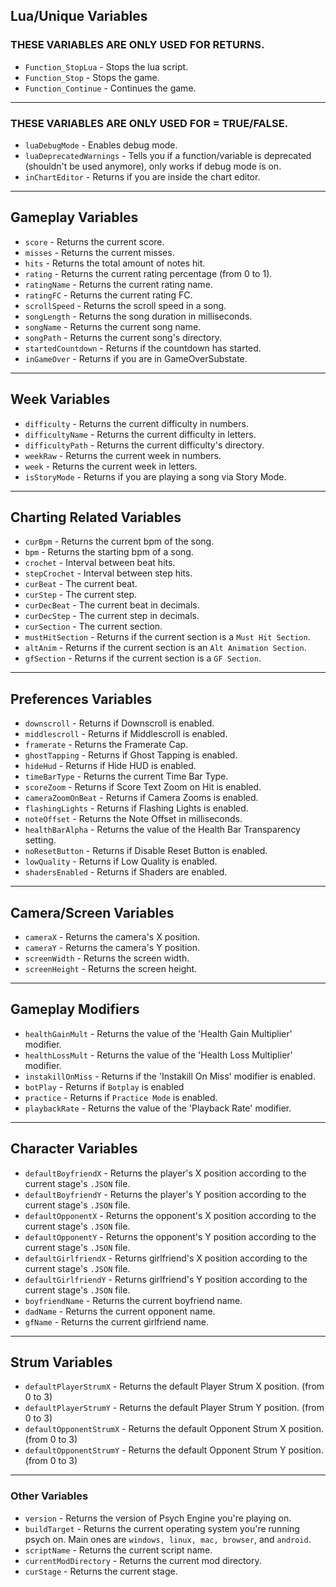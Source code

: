 ## Lua/Unique Variables
### THESE VARIABLES ARE ONLY USED FOR RETURNS.
* `Function_StopLua` - Stops the lua script.
* `Function_Stop` - Stops the game.
* `Function_Continue` - Continues the game.
***

### THESE VARIABLES ARE ONLY USED FOR = TRUE/FALSE.
* `luaDebugMode` - Enables debug mode.
* `luaDeprecatedWarnings` - Tells you if a function/variable is deprecated (shouldn't be used anymore), only works if debug mode is on.
* `inChartEditor` - Returns if you are inside the chart editor.
***

## Gameplay Variables
* `score` - Returns the current score.
* `misses` - Returns the current misses.
* `hits` - Returns the total amount of notes hit.
* `rating` - Returns the current rating percentage (from 0 to 1).
* `ratingName` - Returns the current rating name.
* `ratingFC` - Returns the current rating FC.
* `scrollSpeed` - Returns the scroll speed in a song.
* `songLength` - Returns the song duration in milliseconds.
* `songName` - Returns the current song name.
* `songPath` - Returns the current song's directory.
* `startedCountdown` - Returns if the countdown has started.
* `inGameOver` - Returns if you are in GameOverSubstate.
***

## Week Variables
* `difficulty` - Returns the current difficulty in numbers.
* `difficultyName` - Returns the current difficulty in letters.
* `difficultyPath` - Returns the current difficulty's directory.
* `weekRaw` - Returns the current week in numbers.
* `week` - Returns the current week in letters.
* `isStoryMode` - Returns if you are playing a song via Story Mode.
***

## Charting Related Variables
* `curBpm` - Returns the current bpm of the song.
* `bpm` - Returns the starting bpm of a song.
* `crochet` - Interval between beat hits.
* `stepCrochet` - Interval between step hits.
* `curBeat` - The current beat.
* `curStep` - The current step.
* `curDecBeat` - The current beat in decimals.
* `curDecStep` - The current step in decimals.
* `curSection` - The current section.
* `mustHitSection` - Returns if the current section is a `Must Hit Section`.
* `altAnim` - Returns if the current section is an `Alt Animation Section`.
* `gfSection` - Returns if the current section is a `GF Section`.
***

## Preferences Variables 
* `downscroll` - Returns if Downscroll is enabled.
* `middlescroll` - Returns if Middlescroll is enabled.
* `framerate` - Returns the Framerate Cap.
* `ghostTapping` - Returns if Ghost Tapping is enabled.
* `hideHud` - Returns if Hide HUD is enabled.
* `timeBarType` - Returns the current Time Bar Type.
* `scoreZoom` - Returns if Score Text Zoom on Hit is enabled.
* `cameraZoomOnBeat` - Returns if Camera Zooms is enabled.
* `flashingLights` - Returns if Flashing Lights is enabled.
* `noteOffset` - Returns the Note Offset in milliseconds.
* `healthBarAlpha` - Returns the value of the Health Bar Transparency setting.
* `noResetButton` - Returns if Disable Reset Button is enabled.
* `lowQuality` - Returns if Low Quality is enabled.
* `shadersEnabled` - Returns if Shaders are enabled.
***

## Camera/Screen Variables 
* `cameraX` - Returns the camera's X position.
* `cameraY` - Returns the camera's Y position.
* `screenWidth` - Returns the screen width.
* `screenHeight` - Returns the screen height.
***

## Gameplay Modifiers
* `healthGainMult` - Returns the value of the 'Health Gain Multiplier' modifier.
* `healthLossMult` - Returns the value of the 'Health Loss Multiplier' modifier.
* `instakillOnMiss` - Returns if the 'Instakill On Miss' modifier is enabled.
* `botPlay` - Returns if `Botplay` is enabled
* `practice` - Returns if `Practice Mode` is enabled.
* `playbackRate` - Returns the value of the 'Playback Rate' modifier.
***

## Character Variables
* `defaultBoyfriendX` - Returns the player's X position according to the current stage's `.JSON` file.
* `defaultBoyfriendY` - Returns the player's Y position according to the current stage's `.JSON` file.
* `defaultOpponentX` - Returns the opponent's X position according to the current stage's `.JSON` file.
* `defaultOpponentY` - Returns the opponent's Y position according to the current stage's `.JSON` file.
* `defaultGirlfriendX` - Returns girlfriend's X position according to the current stage's `.JSON` file.
* `defaultGirlfriendY` - Returns girlfriend's Y position according to the current stage's `.JSON` file.
* `boyfriendName` - Returns the current boyfriend name.
* `dadName` - Returns the current opponent name.
* `gfName` - Returns the current girlfriend name.
***

## Strum Variables 
* `defaultPlayerStrumX` - Returns the default Player Strum X position. (from 0 to 3)
* `defaultPlayerStrumY` - Returns the default Player Strum Y position. (from 0 to 3)
* `defaultOpponentStrumX` - Returns the default Opponent Strum X position. (from 0 to 3)
* `defaultOpponentStrumY` - Returns the default Opponent Strum Y position. (from 0 to 3)
*** 

### Other Variables
* `version` - Returns the version of Psych Engine you're playing on.
* `buildTarget` - Returns the current operating system you're running psych on. Main ones are `windows, linux, mac, browser`, and `android`.
* `scriptName` - Returns the current script name.
* `currentModDirectory` - Returns the current mod directory.
* `curStage` - Returns the current stage.